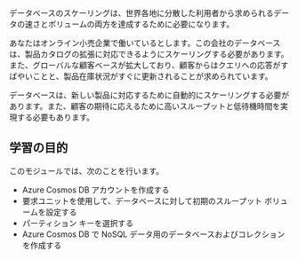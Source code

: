 データベースのスケーリングは、世界各地に分散した利用者から求められるデータの速さとボリュームの両方を達成するために必要になります。

あなたはオンライン小売企業で働いているとします。この会社のデータベースは、製品カタログの拡張に対応できるようにスケーリングする必要があります。 また、グローバルな顧客ベースが拡大しており、顧客からはクエリへの応答がすばやいことと、製品在庫状況がすぐに更新されることが求められています。

データベースは、新しい製品に対応するために自動的にスケーリングする必要があります。また、顧客の期待に応えるために高いスループットと低待機時間を実現する必要もあります。

## <a name="learning-objectives"></a>学習の目的

このモジュールでは、次のことを行います。

- Azure Cosmos DB アカウントを作成する
- 要求ユニットを使用して、データベースに対して初期のスループット ボリュームを設定する
- パーティション キーを選択する
- Azure Cosmos DB で NoSQL データ用のデータベースおよびコレクションを作成する